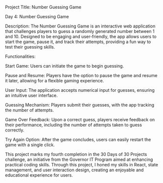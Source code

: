 Project Title: Number Guessing Game

Day 4: Number Guessing Game

Description: The Number Guessing Game is an interactive web application that challenges players to guess a randomly generated number between 1 and 10. Designed to be engaging and user-friendly, the app allows users to start the game, pause it, and track their attempts, providing a fun way to test their guessing skills.

Functionalities:

Start Game: Users can initiate the game to begin guessing.

Pause and Resume: Players have the option to pause the game and resume it later, allowing for a flexible gaming experience.

User Input: The application accepts numerical input for guesses, ensuring an intuitive user interface.

Guessing Mechanism: Players submit their guesses, with the app tracking the number of attempts.

Game Over Feedback: Upon a correct guess, players receive feedback on their performance, including the number of attempts taken to guess correctly.

Try Again Option: After the game concludes, users can easily restart the game with a single click.

This project marks my fourth completion in the 30 Days of 30 Projects challenge, an initiative from the Governor IT Program aimed at enhancing practical coding skills. Through this project, I honed my skills in React, state management, and user interaction design, creating an enjoyable and educational experience for users.
